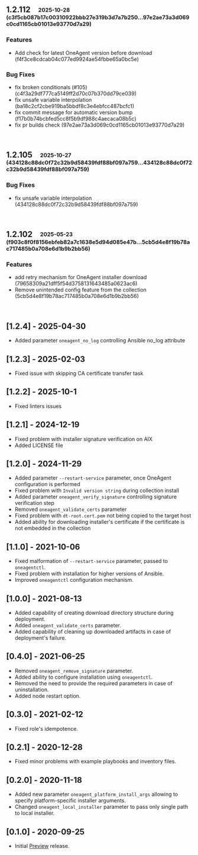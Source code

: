 ## **1.2.112**&emsp;<sub><sup>2025-10-28 (c3f5cb087b17c00310922bbb27e319b3d7a7b250...97e2ae73a3d069c0cd1165cb01013e93770d7a29)</sup></sub>

### Features

- Add check for latest OneAgent version before download (f4f3ce8cdcab04c077ed9924ae54fbbe65a0bc5e)

### Bug Fixes

- fix broken conditionals \(\#105\) (c4f3a29df777ca5149ff2d70c07b370dd79ce039)
- fix unsafe variable interpolation (ba18c2cf2cbe919ba5bbdf8c3e4ebfcc487bcfc1)
- fix commit message for automatic version bump (f17b0b74bcbfed5cc8f5b9df988c4aecaca08b5c)
- fix pr builds check (97e2ae73a3d069c0cd1165cb01013e93770d7a29)

<br>

## **1.2.105**&emsp;<sub><sup>2025-10-27 (434128c88dc0f72c32b9d58439fdf88bf097a759...434128c88dc0f72c32b9d58439fdf88bf097a759)</sup></sub>

### Bug Fixes

- fix unsafe variable interpolation (434128c88dc0f72c32b9d58439fdf88bf097a759)

<br>

## **1.2.102**&emsp;<sub><sup>2025-05-23 (f903c8f0f8156ebfeb82a7c1638e5d94d085e47b...5cb5d4e8f19b78ac717485b0a708e6d1b9b2bb56)</sup></sub>

### Features

- add retry mechanism for OneAgent installer download (79658309a21dff5f54d3758131643485a0623ac6)
- Remove unintended config feature from the collection (5cb5d4e8f19b78ac717485b0a708e6d1b9b2bb56)

<br>

## [1.2.4] - 2025-04-30
- Added parameter `oneagent_no_log` controlling Ansible no_log attribute

## [1.2.3] - 2025-02-03
- Fixed issue with skipping CA certificate transfer task

## [1.2.2] - 2025-10-1
- Fixed linters issues

## [1.2.1] - 2024-12-19
- Fixed problem with installer signature verification on AIX
- Added LICENSE file

## [1.2.0] - 2024-11-29

- Added parameter `--restart-service` parameter, once OneAgent configuration is performed
- Fixed problem with `Invalid version string` during collection install
- Added parameter `oneagent_verify_signature` controlling signature verification step
- Removed `oneagent_validate_certs` parameter
- Fixed problem with `dt-root.cert.pem` not being copied to the target host
- Added ability for downloading installer's certificate if the certificate is not embedded in the collection

## [1.1.0] - 2021-10-06

- Fixed malformation of `--restart-service` parameter, passed to `oneagentctl`.
- Fixed problem with installation for higher versions of Ansible.
- Improved `oneagentctl` configuration mechanism.

## [1.0.0] - 2021-08-13

- Added capability of creating download directory structure during deployment.
- Added `oneagent_validate_certs` parameter.
- Added capability of cleaning up downloaded artifacts in case of deployment's failure.

## [0.4.0] - 2021-06-25

- Removed `oneagent_remove_signature` parameter.
- Added ability to configure installation using `oneagentctl`.
- Removed the need to provide the required parameters in case of uninstallation.
- Added node restart option.

## [0.3.0] - 2021-02-12

- Fixed role's idempotence.

## [0.2.1] - 2020-12-28

- Fixed minor problems with example playbooks and inventory files.

## [0.2.0] - 2020-11-18

- Added new parameter `oneagent_platform_install_args` allowing to specify platform-specific installer arguments.
- Changed `oneagent_local_installer` parameter to pass only single path to local installer.

## [0.1.0] - 2020-09-25

- Initial [Preview](https://www.dynatrace.com/support/help/shortlink/preview-and-early-adopter-releases) release.
